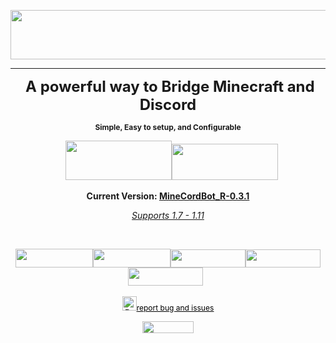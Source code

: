 <p style="text-align: center;"><img src="https://media-elerium.cursecdn.com/attachments/143/990/header-mcb.png" alt="" width="690" height="79" /></p>
<hr />
<p style="text-align: center;"><span style="font-size: 24px;">&nbsp;<strong>A powerful way to&nbsp;Bridge Minecraft and Discord</strong></span></p>
<p style="text-align: center;"><span style="font-size: 12px;"><b>Simple, Easy to setup, and Configurable</b></span></p>
<p style="text-align: center;">&nbsp; &nbsp;<a href="https://github.com/CyR1en/MineCordBot"><img src="http://developersnation.info/wp-content/uploads/2016/04/GitHub-Banner-Developers-Nation.png" alt="" width="170" height="63" /></a><a href="https://discord.gg/rEK5XmV"><img src="https://discordapp.com/assets/fc0b01fe10a0b8c602fb0106d8189d9b.png" alt="" width="170" height="58" /></a></p>
<p style="text-align: center;"><b>Current Version: <a title="R-0.3.1" href="https://dev.bukkit.org/projects/minecordbot-bukkit/files/2352845">MineCordBot_R-0.3.1</a></b></p>
<p style="text-align: center;"><span style="text-decoration: underline;"><em>Supports 1.7 - 1.11</em></span></p>
<p style="text-align: center;">&nbsp;</p>
<p style="text-align: center;"><span style="text-decoration: underline;"><em><a title="i" href="https://dev.bukkit.org/projects/minecordbot-bukkit/pages/installation"><img src="https://lh3.googleusercontent.com/KgATtmS9q1GO4OGW9boqe9_lgDLTOMXUorx07LyQ1giqe8LlC9hFkHgmmK04O8-MGF2hZ7E0iBumLVpuEh1GfdFM-KXATRt0B1CahuOl5nKOKdnCloK3-jDaK_hKJc2C-MELF9qxX_qDfhW5I-bZ8hE3SOgp_RSaGyVtl7vWe2zXfevZgjlqjrXf54mDcKtBgvf4HPgc4u8TPhjjBtN9L14x59v1onhR14LwdFwVYEE0LnHuDMnW9kqPJSm3FpLUv4OmfW9peeD5Y5EO0N_4ABCO3DjWvZaJRoc3s40-eLKseWpYWfcuX3gYRlWmt0fN-jqFzH2oXdYr4EgiNkpaAfEWBNCSnOV9-LtRx9Jb_y6Wza44Sqk2pMA-hCkUTc_-GNUTaDFaIhHa_vbCIeaAsvyvb8CDF9HgVzZgbUFcqdMOVv0XeiwclqUK9ZqLWE0oF9EFMHy-aOfVJ9eblag8nR_BOaJ0np90DW8cNA7rCO50a19_Y7OHasnBeOhc-rIaawEW3AYt5o6yE2Jo02sbNQaUhcFXGXgL8JqljP3mqP_w7qryl7cajdrQ4277WzpYbH0GdCuMiUJ2PAUr5ErtrKEAy65omBK9nJ-QncAkdmgm4ba9KAoM=w190-h46-no" alt="" width="124" height="30" /></a><a title="cfg" href="https://dev.bukkit.org/projects/minecordbot-bukkit/pages/configuration"><img src="https://lh3.googleusercontent.com/m5ltYrlDr12GCxoy5CdreXcjIWx5QMDevF2gyvaF-luaUScPA4_2Xat3qpqg81sz3RUNKrQ4UOjZS7YfC7qqSFWgtGCcJKGIB0vhvc668Z3jxPcVEElKiD4cJ6SltTrzDPhptPd_pC1_1bPQrjaRn0IpHwhfxY-jIvimy8W_w86RLaBHKjWtgkRrJlmCBY6EghnECvMBOIDMd8KwRxD5pFRJbHqAvl_pFkuJVMHi-kmf6DyccKEX7W8y5UVy4GhHkfqTv-fDM9mts6b71eI8vRSP-8LGOpedfLpnML9iViUtXOPRdK2EAbpGMWxNvUnkE5B38226z7mggUbv1lxdz745kKLKBMoSNn5TPGScEcD-XTrVt_2iYNYulRRrMoeXqLiMQkYXTzskZGmOtjTjqAJ8cdcSH3u8flGrdiHqpcpDynXpSjsCxzkOQwVLbtbb-zzdAT_iWu5JNH7CN7pNzNBj2YLkmDJWhvvMAtknFHhHMpqz5nyyXd9eiGsJcprkQc74_zi3jhPrQAliqC5Nyl5En1fykMuXkdfW7e824WilUXZj1xVGYJbcoNCOXWb4o3ChjNxp9_ZJht5lx_DTd13nE3YVIpokxbK7VP9r3R25zN9QRkU1=w190-h46-no" alt="" width="124" height="30" /></a><a title="c" href="https://dev.bukkit.org/projects/minecordbot-bukkit/pages/commands"><img src="https://lh3.googleusercontent.com/lJX-Lf8e-KNcqlCoJndSa9blfMOjI57TH9_TEMYW0RYlroocJzfXzYklfzxaAUHUFdvb8Y2E6m9djNC5wojYF52gYFUPG5uP3wJRJoqPm0H8uSkCBweWPFq8lEUKKawKtU9P8I5KMtOMs9cLr88uOxsgAWZpTGEJ7wV60xVzYpeQWS_2f-J9gG-JRe_KK-isv1qVqWomXFjY2CfN4owl2f7JPd3tH-JDCl0fVQaoFbrvheZAd5SB33M_uEP9nhzYSqQioCwY4qlUCuRorS5w3kXkefv2Sz9AYoVD4zT4g0NSX54qGcu3yxWnsvWQNigb-HMNOdYp17Sh2xSCAzJVHV58tlxdrD-8pJvMM1ZG5eIht-wc5O30gjbaPjI5RutAsFzl_g9IPHGZ8HTi-6ACvtUUytnVF-i0FHVHkA0EJWE-LpkO1i2nuETNZDKdRNITUa9UYAzcikPB30BwIXGRUIVVcmyK9bWfg0zfWD7qmq5gEBq_g01h4e-OKVWoIc8MN5BkjrxT8rM__eXUbjYGOGM8ifpmEzLZhcJddWRR8CCRM2DQsNNv2bBN_0-HtQI13X9kscWGwNKkWFcFhpu2HQox547e_ouevthRbiaZu6PquLAVXO8d=w190-h46-no" alt="" width="120" height="29" /></a><a title="p" href="https://dev.bukkit.org/projects/minecordbot-bukkit/pages/commands/permissions"><img src="https://lh3.googleusercontent.com/WZiu4Kr0fXIKzL0GnAiJfYnJGm4HpdcwMA3LaZNPbxFkamnar2BAcabWORO6_2OPdSeqOIFVcy7BPZDxRHsQIrMlNaXT51V2ZLmDmdNcLg0iWACQJWIeoIR6-pkNKuMuYwQrw1a4NC5s4MxGU-CNtZK_tSblIvkD5pNpHFv1kToVOOCwvO61VCWEVfEnap10qNwquQwSAb1RobhY7tD-_jp-U6g6QOp9OzUx_V6cgCuxhi6P3Acp07xkgACjP5Q6ZzSUY9URnPjm64Hc8jiQICTVWnLLsWT7gpHLEDqWWEE_4ZyPuOwZGBuIZf8pe58-qt5daeCFsCTWk8oxE0RHbEaXNx7LZ4hNDDCMkR-02W4MF4HNWZR7_UExQl6iZ_dM_3XWD97ITGMbjqPqH-JzCdbf-9piLDd8ddp8TWr-odsg3hhojePMzIr6t1sxOfzw1FKVtN8WiLrUyrqXjYz9T304EkgWT0NtjmS7klPux6kyBBynxd4OtKjwQ1Sy8TsYcVMevu8GHzDAH1neFl_8ZojBIg7SeTFVSDy06Ueq23a5GBix_gxBxouZgJFgj9dIF0KxSjKLTOZ0PDJRQVVYGnjjJfVHKDPz7Zm0KT-jD3yCg7BAjJVn=w190-h46-no" alt="" width="120" height="29" /></a><a href="https://dev.bukkit.org/projects/minecordbot-bukkit/pages/frequently-asked-questions"><img src="https://lh3.googleusercontent.com/ci8FFhMr5gEK3akgzieQCV46E8oet_H-Gm0U5hZ6zGLw6YEnYs_mm0m00PzzfzfblRgVIKMTuk27wqv0GNwlRZtMq1kkXLmdxZkQfXHT_C8R89gUgpxamqh5UzfppSOhroghFKdXF7x91eRuyeOlx_Z_mn9h-KMm9ZXKa0dtwfg7R9TXTyU4FxEp1No94rxVdo1Wb5hImPU6gsj_Rfv_kArhb1UAHBEeayolsr0vA9M3tBMcwB45XbMZTijY-OQYvuvKG3W7YNexOoLsaNJT9HYf0vxMX-2HotnxaBfM6WAtyDfVv8PQOqpLrGjj9VdQxWYC-JIvfThoURx8OR8R9U5eKEzo4TMO-QWpC7UukjDa07doLU4FEoo9zAWhLu3DpA5Cmh1-UXLjAtjUGww5sm1r6zzdPUeCUC0NI1HfNtI3qt-k-iqTneWByc7H59WmuohLKd_xRQDXL8DQN-6tPSWcJNtshc9JWYlhygMO_JbCb6VPv8IWyXHAx76R373Prlzsr1PhUC6W64BcUjODc8dxCPOmgRF9DwhDbx0_BYgodep3KpA6sM85hh4GsiGn7HZdNQoYeqpKI8Ohq3LVHt_Q90eROeUWgU1LcKv8oDSP4jy3wPxZ=w190-h46-no" alt="" width="120" height="29" /></a></em></span>&nbsp;&nbsp;</p>
<p style="text-align: center;"><a title="RandI" href="https://dev.bukkit.org/projects/minecordbot-bukkit/issues/create"><em><img src="http://www.shackbox.net/wp-content/uploads/2014/01/Debug-Bug-icon.png" alt="Report Bug or Issues" width="23" height="23" /></em></a><span style="text-decoration: underline;"><span style="color: #000000;"><a style="color: #000000;" title="RandI" href="https://dev.bukkit.org/projects/minecordbot-bukkit/issues/create"><span style="font-size: 12px;">report bug and issues</span></a></span></span></p>
<p style="text-align: center;"><a href="https://www.paypal.com/cgi-bin/webscr?return=https://dev.bukkit.org/projects/minecordbot-bukkit?gameCategorySlug=bukkit-plugins&amp;projectID=101682&amp;cn=Add+special+instructions+to+the+addon+author()&amp;business=ebacurio%40gmail.com&amp;bn=PP-DonationsBF:btn_donateCC_LG.gif:NonHosted&amp;cancel_return=https://dev.bukkit.org/projects/minecordbot-bukkit?gameCategorySlug=bukkit-plugins&amp;projectID=101682&amp;lc=US&amp;item_name=MineCordBot+(from+bukkit.org)&amp;cmd=_donations&amp;rm=1&amp;no_shipping=1&amp;currency_code=USD"><span style="text-decoration: underline;"><span style="color: #000000;"><span style="font-size: 12px;"><img src="http://nyc4a.org/file/PaypalDonateButton.jpg" alt="" width="82" height="19" /></span></span></span></a></p>
<p style="text-align: center;">&nbsp;</p>
